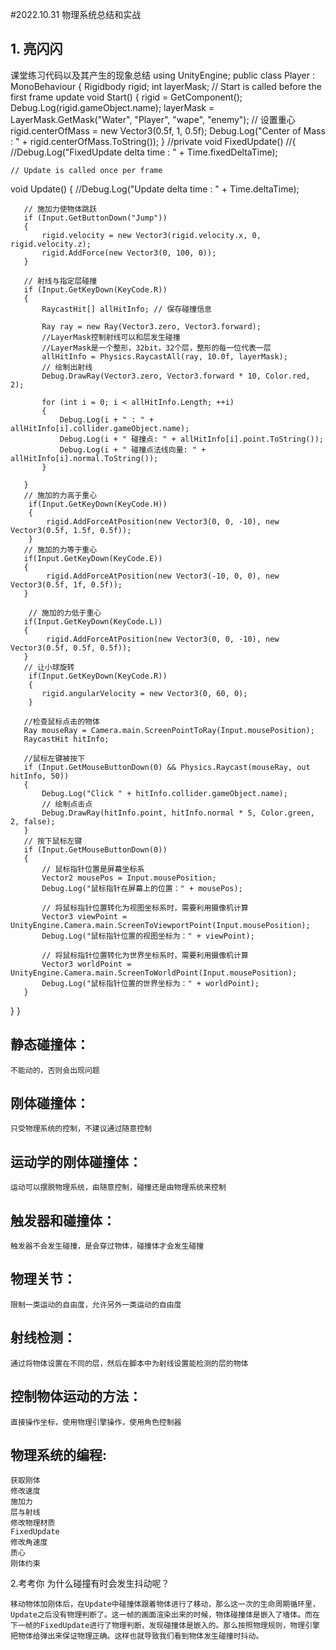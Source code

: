 #2022.10.31 物理系统总结和实战
## 1. 亮闪闪
课堂练习代码以及其产生的现象总结
using UnityEngine;
public class Player : MonoBehaviour
{
    Rigidbody rigid;
    int layerMask;
    // Start is called before the first frame update
    void Start()
    {
        rigid = GetComponent<Rigidbody>();
        Debug.Log(rigid.gameObject.name);
    layerMask = LayerMask.GetMask("Water", "Player", "wape", "enemy");
    // 设置重心
    rigid.centerOfMass = new Vector3(0.5f, 1, 0.5f);
    Debug.Log("Center of Mass : " + rigid.centerOfMass.ToString());
}
//private void FixedUpdate()
//{
    //Debug.Log("FixedUpdate delta time : " + Time.fixedDeltaTime); 
    
    // Update is called once per frame
   void Update()
   {
       //Debug.Log("Update delta time : " + Time.deltaTime);
   
   	   // 施加力使物体跳跃
       if (Input.GetButtonDown("Jump"))
       {
           rigid.velocity = new Vector3(rigid.velocity.x, 0, rigid.velocity.z);
           rigid.AddForce(new Vector3(0, 100, 0));
       }
       
       // 射线与指定层碰撞
       if (Input.GetKeyDown(KeyCode.R))
       {
           RaycastHit[] allHitInfo; // 保存碰撞信息
   
           Ray ray = new Ray(Vector3.zero, Vector3.forward);
           //LayerMask控制射线可以和层发生碰撞
           //LayerMask是一个整形，32bit，32个层，整形的每一位代表一层
           allHitInfo = Physics.RaycastAll(ray, 10.0f, layerMask);
           // 绘制出射线
           Debug.DrawRay(Vector3.zero, Vector3.forward * 10, Color.red, 2);
   
           for (int i = 0; i < allHitInfo.Length; ++i)
           {
               Debug.Log(i + " : " + allHitInfo[i].collider.gameObject.name);
               Debug.Log(i + " 碰撞点: " + allHitInfo[i].point.ToString());
               Debug.Log(i + " 碰撞点法线向量: " + allHitInfo[i].normal.ToString());
           }
   
       }
       // 施加的力高于重心
        if(Input.GetKeyDown(KeyCode.H))
        {
            rigid.AddForceAtPosition(new Vector3(0, 0, -10), new Vector3(0.5f, 1.5f, 0.5f));
        }
       // 施加的力等于重心
       if(Input.GetKeyDown(KeyCode.E))
       {
            rigid.AddForceAtPosition(new Vector3(-10, 0, 0), new Vector3(0.5f, 1f, 0.5f));
       }

        // 施加的力低于重心
       if(Input.GetKeyDown(KeyCode.L))
       {
            rigid.AddForceAtPosition(new Vector3(0, 0, -10), new Vector3(0.5f, 0.5f, 0.5f));
       }
       // 让小球旋转
        if(Input.GetKeyDown(KeyCode.R))
        {
           rigid.angularVelocity = new Vector3(0, 60, 0);
        }
       
       //检查鼠标点击的物体
       Ray mouseRay = Camera.main.ScreenPointToRay(Input.mousePosition);
       RaycastHit hitInfo;
   
       //鼠标左键被按下
       if (Input.GetMouseButtonDown(0) && Physics.Raycast(mouseRay, out hitInfo, 50))
       {
           Debug.Log("Click " + hitInfo.collider.gameObject.name);
           // 绘制点击点
           Debug.DrawRay(hitInfo.point, hitInfo.normal * 5, Color.green, 2, false);
       }
       // 按下鼠标左键
       if (Input.GetMouseButtonDown(0))
       {
           // 鼠标指针位置是屏幕坐标系
           Vector2 mousePos = Input.mousePosition;
           Debug.Log("鼠标指针在屏幕上的位置：" + mousePos);
   
           // 将鼠标指针位置转化为视图坐标系时，需要利用摄像机计算
           Vector3 viewPoint = UnityEngine.Camera.main.ScreenToViewportPoint(Input.mousePosition);
           Debug.Log("鼠标指针位置的视图坐标为：" + viewPoint);
   
           // 将鼠标指针位置转化为世界坐标系时，需要利用摄像机计算
           Vector3 worldPoint = UnityEngine.Camera.main.ScreenToWorldPoint(Input.mousePosition);
           Debug.Log("鼠标指针位置的世界坐标为：" + worldPoint);
       }
   }
   }


## 静态碰撞体：
    不能动的，否则会出现问题

## 刚体碰撞体：
    只受物理系统的控制，不建议通过随意控制

## 运动学的刚体碰撞体：
    运动可以摆脱物理系统，由随意控制，碰撞还是由物理系统来控制

## 触发器和碰撞体：
    触发器不会发生碰撞，是会穿过物体，碰撞体才会发生碰撞

## 物理关节：
    限制一类运动的自由度，允许另外一类运动的自由度

## 射线检测：
    通过将物体设置在不同的层，然后在脚本中为射线设置能检测的层的物体

## 控制物体运动的方法：
    直接操作坐标，使用物理引擎操作，使用角色控制器


## 物理系统的编程:
    获取刚体
    修改速度
    施加力
    层与射线
    修改物理材质
    FixedUpdate
    修改角速度
    质心
    刚体约束
2.考考你
为什么碰撞有时会发生抖动呢？

    移动物体加刚体后，在Update中碰撞体跟着物体进行了移动，那么这一次的生命周期循环里，Update之后没有物理判断了。这一帧的画面渲染出来的时候，物体碰撞体是嵌入了墙体。而在下一帧的FixedUpdate进行了物理判断，发现碰撞体是嵌入的。那么按照物理规则，物理引擎把物体给弹出来保证物理正确。这样也就导致我们看到物体发生碰撞时抖动。
